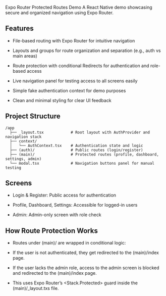 Expo Router Protected Routes Demo
A React Native demo showcasing secure and organized navigation using Expo Router.

## Features

- File-based routing with Expo Router for intuitive navigation

- Layouts and groups for route organization and separation (e.g., auth vs main areas)

- Route protection with conditional Redirects for authentication and role-based access

- Live navigation panel for testing access to all screens easily

- Simple fake authentication context for demo purposes

- Clean and minimal styling for clear UI feedback

## Project Structure

```
/app
  ├── _layout.tsx            # Root layout with AuthProvider and navigation stack
  ├── context/
  │   └── AuthContext.tsx    # Authentication state and logic
  ├── (auth)/                # Public routes (login/register)
  ├── (main)/                # Protected routes (profile, dashboard, settings, admin)
  └── modal.tsx              # Navigation buttons panel for manual testing
```

## Screens

- Login & Register: Public access for authentication

- Profile, Dashboard, Settings: Accessible for logged-in users

- Admin: Admin-only screen with role check

## How Route Protection Works

- Routes under (main)/ are wrapped in conditional logic:

- If the user is not authenticated, they get redirected to the (main)/index page.

- If the user lacks the admin role, access to the admin screen is blocked and redirected to the (main)/index page.

- This uses Expo Router’s <Stack.Protected> guard inside the (main)/\_layout.txs file.
